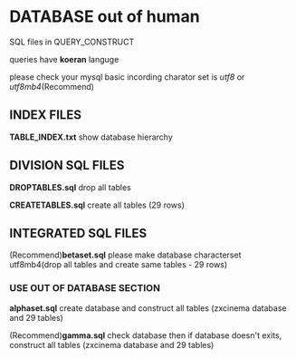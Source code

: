 # DATABASE out of human

SQL files in QUERY_CONSTRUCT

queries have **koeran** languge

please check your mysql basic incording charator set is *utf8* or *utf8mb4*(Recommend)

## INDEX FILES

**TABLE_INDEX.txt** show database hierarchy  


## DIVISION SQL FILES

**DROPTABLES.sql** drop all tables

**CREATETABLES.sql** create all tables (29 rows)


## INTEGRATED SQL FILES

(Recommend)**betaset.sql** please make database characterset utf8mb4(drop all tables and create same tables - 29 rows)


### USE OUT OF DATABASE SECTION

**alphaset.sql** create database and construct all tables (zxcinema database and 29 tables)

(Recommend)**gamma.sql** check database then if database doesn't exits, construct all tables (zxcinema database and 29 tables)

